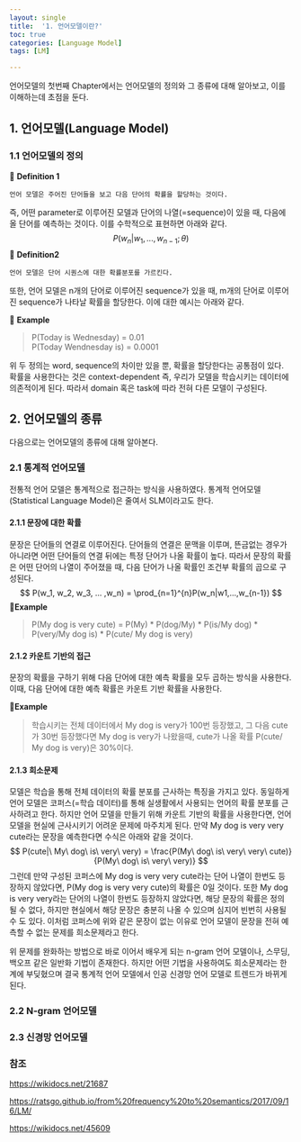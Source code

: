 ```yaml
---
layout: single
title:  '1. 언어모델이란?'
toc: true
categories: [Language Model]
tags: [LM]

---
```


언어모델의 첫번째 Chapter에서는 언어모델의 정의와 그 종류에 대해 알아보고, 이를 이해하는데 초점을 둔다.

## 1. 언어모델(Language Model)

### 1.1 언어모델의 정의

👀 **Definition 1**

````
언어 모델은 주어진 단어들을 보고 다음 단어의 확률을 할당하는 것이다.
````

즉, 어떤 parameter로 이루어진 모델과 단어의 나열(=sequence)이 있을 때, 다음에 올 단어를 예측하는 것이다. 이를 수학적으로 표현하면 아래와 같다.
$$
P(w_n | w_1, ... ,w_{n-1};\theta)
$$
👀 **Definition2**

````
언어 모델은 단어 시퀀스에 대한 확률분포를 가르킨다.
````

또한, 언어 모델은 n개의 단어로 이루어진 sequence가 있을 때, m개의 단어로 이루어진 sequence가 나타날 확률을 할당한다. 이에 대한 예시는 아래와 같다.

📍 **Example**

> P(Today is Wednesday) = 0.01<br>P(Today Wendnesday is) = 0.0001

위 두 정의는 word, sequence의 차이만 있을 뿐, 확률을 할당한다는 공통점이 있다. 확률을 사용한다는 것은 context-dependent 즉, 우리가 모델을 학습시키는 데이터에 의존적이게 된다. 따라서 domain 혹은 task에 따라 전혀 다른 모델이 구성된다.

## 2. 언어모델의 종류

다음으로는 언어모델의 종류에 대해 알아본다.

### 2.1 통계적 언어모델

전통적 언어 모델은 통계적으로 접근하는 방식을 사용하였다. 통계적 언어모델(Statistical Language Model)은 줄여서 SLM이라고도 한다.

#### 2.1.1 문장에 대한 확률

문장은 단어들의 연결로 이루어진다. 단어들의 연결은 문맥을 이루며, 뜬금없는 경우가 아니라면 어떤 단어들의 연결 뒤에는 특정 단어가 나올 확률이 높다. 따라서 문장의 확률은 어떤 단어의 나열이 주어졌을 때, 다음 단어가 나올 확률인 조건부 확률의 곱으로 구성된다.
$$
P(w_1, w_2, w_3, ... ,w_n) = \prod_{n=1}^{n}P(w_n|w1,...,w_{n-1})
$$
📍**Example**

> P(My dog is very cute) = P(My) * P(dog/My) * P(is/My dog) * P(very/My dog is) * P(cute/ My dog is very)

#### 2.1.2 카운트 기반의 접근

문장의 확률을 구하기 위해 다음 단어에 대한 예측 확률을 모두 곱하는 방식을 사용한다. 이때, 다음 단어에 대한 예측 확률은 카운트 기반 확률을 사용한다. 

📍**Example**

> 학습시키는 전체 데이터에서 My dog is very가 100번 등장했고, 그 다음 cute가 30번 등장했다면 My dog is very가 나왔을때, cute가 나올 확률 P(cute/ My dog is very)은 30%이다.

#### 2.1.3 희소문제

모델은 학습을 통해 전체 데이터의 확률 분포를 근사하는 특징을 가지고 있다. 동일하게 언어 모델은 코퍼스(=학습 데이터)를 통해 실생활에서 사용되는 언어의 확률 분포를 근사하려고 한다. 하지만 언어 모델을 만들기 위해 카운트 기반의 확률을 사용한다면, 언어 모델을 현실에 근사시키기 어려운 문제에 마주치게 된다. 만약 My dog is very very cute라는 문장을 예측한다면 수식은 아래와 같을 것이다.
$$
P(cute|\ My\ dog\ is\ very\ very) = \frac{P(My\ dog\ is\ very\ very\ cute)}{P(My\ dog\ is\ very\ very)}
$$
그런데 만약 구성된 코퍼스에 My dog is very very cute라는 단어 나열이 한번도 등장하지 않았다면, P(My dog is very very cute)의 확률은 0일 것이다. 또한 My dog is very very라는 단어의 나열이 한번도 등장하지 않았다면, 해당 문장의 확률은 정의 될 수 없다, 하지만 현실에서 해당 문장은 충분히 나올 수 있으며 심지어 빈번히 사용될 수 도 있다. 이처럼 코퍼스에 위와 같은 문장이 없는 이유로 언어 모델이 문장을 전혀 예측할 수 없는 문제를 희소문제라고 한다.

위 문제를 완화하는 방법으로 바로 이어서 배우게 되는 n-gram 언어 모델이나, 스무딩, 백오프 같은 일반화 기법이 존재한다. 하지만 어떤 기법을 사용하여도 희소문제라는 한계에 부딪혔으며 결국 통계적 언어 모델에서 인공 신경망 언어 모델로 트렌드가 바뀌게 된다.

### 2.2 N-gram 언어모델



### 2.3 신경망 언어모델





### 참조

https://wikidocs.net/21687

https://ratsgo.github.io/from%20frequency%20to%20semantics/2017/09/16/LM/

https://wikidocs.net/45609

